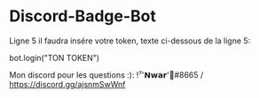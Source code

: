 # Discord-Badge-Bot

Ligne 5 il faudra insére votre token, texte ci-dessous de la ligne 5:

bot.login("TON TOKEN")

Mon discord pour les questions :): !⁷'𝗡𝘄𝗮𝗿'🖤#8665 / https://discord.gg/ajsnmSwWnf
